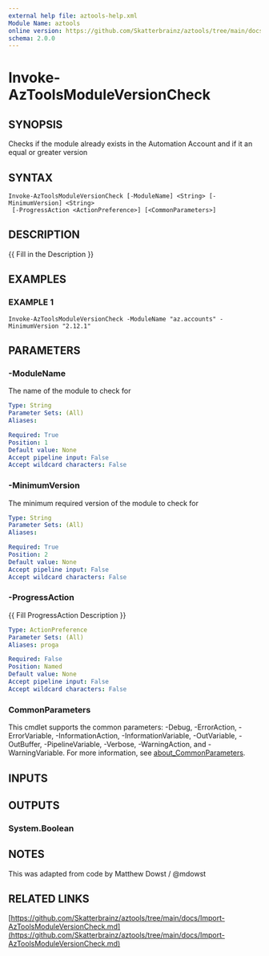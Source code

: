 ```yaml
---
external help file: aztools-help.xml
Module Name: aztools
online version: https://github.com/Skatterbrainz/aztools/tree/main/docs/Import-AzToolsModuleVersionCheck.md
schema: 2.0.0
---
```


# Invoke-AzToolsModuleVersionCheck

## SYNOPSIS
Checks if the module already exists in the Automation Account and if it an equal or greater version

## SYNTAX

```
Invoke-AzToolsModuleVersionCheck [-ModuleName] <String> [-MinimumVersion] <String>
 [-ProgressAction <ActionPreference>] [<CommonParameters>]
```

## DESCRIPTION
{{ Fill in the Description }}

## EXAMPLES

### EXAMPLE 1
```
Invoke-AzToolsModuleVersionCheck -ModuleName "az.accounts" -MinimumVersion "2.12.1"
```

## PARAMETERS

### -ModuleName
The name of the module to check for

```yaml
Type: String
Parameter Sets: (All)
Aliases:

Required: True
Position: 1
Default value: None
Accept pipeline input: False
Accept wildcard characters: False
```

### -MinimumVersion
The minimum required version of the module to check for

```yaml
Type: String
Parameter Sets: (All)
Aliases:

Required: True
Position: 2
Default value: None
Accept pipeline input: False
Accept wildcard characters: False
```

### -ProgressAction
{{ Fill ProgressAction Description }}

```yaml
Type: ActionPreference
Parameter Sets: (All)
Aliases: proga

Required: False
Position: Named
Default value: None
Accept pipeline input: False
Accept wildcard characters: False
```

### CommonParameters
This cmdlet supports the common parameters: -Debug, -ErrorAction, -ErrorVariable, -InformationAction, -InformationVariable, -OutVariable, -OutBuffer, -PipelineVariable, -Verbose, -WarningAction, and -WarningVariable. For more information, see [about_CommonParameters](http://go.microsoft.com/fwlink/?LinkID=113216).

## INPUTS

## OUTPUTS

### System.Boolean
## NOTES
This was adapted from code by Matthew Dowst / @mdowst

## RELATED LINKS

[https://github.com/Skatterbrainz/aztools/tree/main/docs/Import-AzToolsModuleVersionCheck.md](https://github.com/Skatterbrainz/aztools/tree/main/docs/Import-AzToolsModuleVersionCheck.md)

